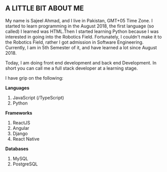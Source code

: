 ## A LITTLE BIT ABOUT ME
My name is Sajeel Ahmad, and I live in Pakistan, GMT+05 Time Zone. I started to learn programming in the August 2018, the first language (so called) I learned was HTML.Then I started learning Python because I was interested in going into the Robotics Field. Fortunately, I couldn't make it to the Robotics Field, rather I got admission in Software Engineering. Currently, I am in 5th Semester of it, and have learned a lot since August 2018. 

Today, I am doing front end development and back end Development. In short you can call me a full stack developer at a learning stage. 

I have grip on the following:

**Languages**
1. JavaScript (/TypeScript)
2. Python

**Frameworks**
1. ReactJS
2. Angular
3. Django
4. React Native

**Databases**
1. MySQL
2. PostgreSQL

